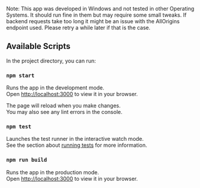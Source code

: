 Note: This app was developed in Windows and not tested in other Operating Systems. It should run fine in them but may require some small tweaks. If backend requests take too long it might be an issue with the AllOrigins endpoint used. Please retry a while later if that is the case.

## Available Scripts

In the project directory, you can run:

### `npm start`

Runs the app in the development mode.\
Open [http://localhost:3000](http://localhost:3000) to view it in your browser.

The page will reload when you make changes.\
You may also see any lint errors in the console.

### `npm test`

Launches the test runner in the interactive watch mode.\
See the section about [running tests](https://facebook.github.io/create-react-app/docs/running-tests) for more information.

### `npm run build`

Runs the app in the production mode.\
Open [http://localhost:3000](http://localhost:3000) to view it in your browser.
